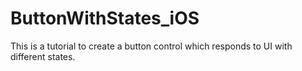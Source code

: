 # ButtonWithStates_iOS
This is a tutorial to create a button control which responds to UI with different states.
